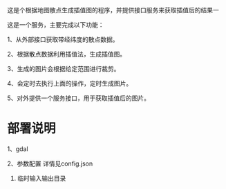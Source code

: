 这是个根据地图散点生成插值图的程序，并提供接口服务来获取插值后的结果一

这是一个服务，主要完成以下功能：

1、从外部接口获取带经纬度的散点数据。

2、根据散点数据利用插值法，生成插值图。

3、生成的图片会根据给定范围进行裁剪。

4、会定时去执行上面的操作，定时生成图片。

5、对外提供一个服务接口，用于获取插值后的图片。

# 部署说明
1、gdal

2、参数配置
  详情见config.json
  1) 临时输入输出目录



